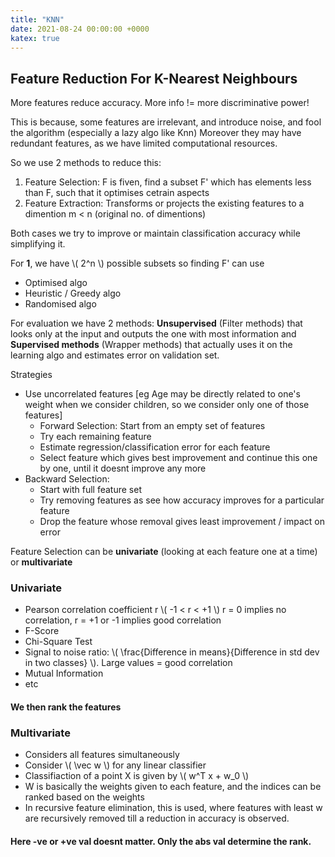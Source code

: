 ```yaml
---
title: "KNN"
date: 2021-08-24 00:00:00 +0000
katex: true
---
```


## Feature Reduction For K-Nearest Neighbours

More features reduce accuracy. More info != more discriminative power!

This is because, some features are irrelevant, and introduce noise, and fool the algorithm (especially a lazy algo like Knn)
Moreover they may have redundant features, as we have limited computational resources.

So we use 2 methods to reduce this:

1. Feature Selection: F is fiven, find a subset F' which has elements less than F, such that it optimises cetrain aspects
2. Feature Extraction: Transforms or projects the existing features to a dimention m < n (original no. of dimentions)

Both cases we try to improve or maintain classification accuracy while simplifying it.

For **1**, we have \\( 2^n \\) possible subsets
so finding F' can use

- Optimised algo
- Heuristic / Greedy algo
- Randomised algo

For evaluation we have 2 methods: **Unsupervised** (Filter methods) that looks only at the input and outputs the one with most information and **Supervised methods** (Wrapper methods) that actually uses it on the learning algo and estimates error on validation set.

Strategies
- Use uncorrelated features [eg Age may be directly related to one's weight when we consider children, so we consider only one of those features]
  - Forward Selection: Start from an empty set of features
  - Try each remaining feature
  - Estimate regression/classification error for each feature
  - Select feature which gives best improvement and continue this one by one, until it doesnt improve any more
- Backward Selection:
  - Start with full feature set
  - Try removing features as see how accuracy improves for a particular feature
  - Drop the feature whose removal gives least improvement / impact on error

Feature Selection can be **univariate** (looking at each feature one at a time) or **multivariate**

### Univariate

- Pearson correlation coefficient r \\( -1 < r < +1 \\) r = 0 implies no correlation, r = +1 or -1 implies good correlation
- F-Score
- Chi-Square Test
- Signal to noise ratio: \\( \frac{Difference in means}{Difference in std dev in two classes} \\). Large values = good correlation 
- Mutual Information
- etc

#### We then rank the features

### Multivariate

- Considers all features simultaneously
- Consider \\( \vec w \\) for any linear classifier
- Classifiaction of a point X is given by \\( w^T x + w_0 \\)
- W is basically the weights given to each feature, and the indices can be ranked based on the weights
- In recursive feature elimination, this is used, where features with least w are recursively removed till a reduction in accuracy is observed.
#### Here -ve or +ve val doesnt matter. Only the abs val determine the rank.


